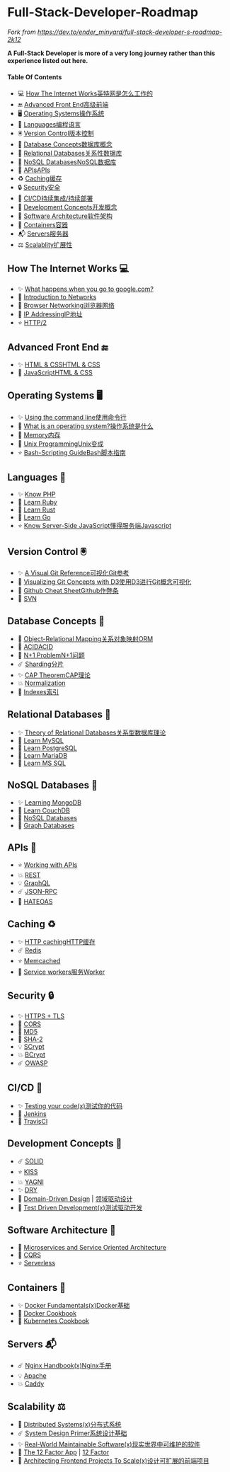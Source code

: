 # Full-Stack-Developer-Roadmap
 
 *Fork from https://dev.to/ender_minyard/full-stack-developer-s-roadmap-2k12*

**A Full-Stack Developer is more of a very long journey rather than this experience listed out here.**

#### Table Of Contents

+ 💻 [How The Internet Works](https://dev.to/ender_minyard/full-stack-developer-s-roadmap-2k12#how)[英特网是怎么工作的]()
+ 🔚 [Advanced Front End](https://dev.to/ender_minyard/full-stack-developer-s-roadmap-2k12#front)[高级前端]()
+ 🖥 [Operating Systems](https://dev.to/ender_minyard/full-stack-developer-s-roadmap-2k12#OS)[操作系统]()
+ 📕 [Languages](https://dev.to/ender_minyard/full-stack-developer-s-roadmap-2k12#lang)[编程语言]()
+ 🖲 [Version Control](https://dev.to/ender_minyard/full-stack-developer-s-roadmap-2k12#vc)[版本控制]()
+ 📓 [Database Concepts](https://dev.to/ender_minyard/full-stack-developer-s-roadmap-2k12#dc)[数据库概念]()
+ 📔 [Relational Databases](https://dev.to/ender_minyard/full-stack-developer-s-roadmap-2k12#rd)[关系性数据库]()
+ 📗 [NoSQL Databases](https://dev.to/ender_minyard/full-stack-developer-s-roadmap-2k12#nd)[NoSQL数据库]()
+ 📨 [APIs](https://dev.to/ender_minyard/full-stack-developer-s-roadmap-2k12#api)[APIs]()
+ ♻️ [Caching](https://dev.to/ender_minyard/full-stack-developer-s-roadmap-2k12#caching)[缓存]()
+ 🔒 [Security](https://dev.to/ender_minyard/full-stack-developer-s-roadmap-2k12#sec)[安全]()
+ 🧪 [CI/CD](https://dev.to/ender_minyard/full-stack-developer-s-roadmap-2k12#ci)[持续集成/持续部署]()
+ 📙 [Development Concepts](https://dev.to/ender_minyard/full-stack-developer-s-roadmap-2k12#dev)[开发概念]()
+ 🏯 [Software Architecture](https://dev.to/ender_minyard/full-stack-developer-s-roadmap-2k12#sa)[软件架构]()
+ 🧊 [Containers](https://dev.to/ender_minyard/full-stack-developer-s-roadmap-2k12#cont)[容器]()
+ 📬 [Servers](https://dev.to/ender_minyard/full-stack-developer-s-roadmap-2k12#serv)[服务器]()
+ ⚖️ [Scalablity](https://dev.to/ender_minyard/full-stack-developer-s-roadmap-2k12#scale)[扩展性]()

## How The Internet Works 💻

+ ✨ [What happens when you go to google.com?](https://github.com/alex/what-happens-when)[]()
+ 🎉 [Introduction to Networks](https://ocw.mit.edu/courses/electrical-engineering-and-computer-science/6-02-introduction-to-eecs-ii-digital-communication-systems-fall-2012/readings/)[]()
+ 💫 [Browser Networking](https://hpbn.co/)[浏览器网络]()
+ 🎊 [IP Addressing](https://pages.di.unipi.it/ricci/501302.pdf)[IP地址]()
+ ⭐️ [HTTP/2](https://daniel.haxx.se/http2/)[]()

## Advanced Front End 🔚

+ ✨ [HTML & CSS](https://learn.shayhowe.com/advanced-html-css/)[HTML & CSS]()
+ 💫 [JavaScript](https://github.com/getify/You-Dont-Know-JS)[HTML & CSS]()

## Operating Systems 🖥

+ ✨ [Using the command line](https://launchschool.com/books/command_line)[使用命令行]()
+ 🎉 [What is an operating system?](http://markburgess.org/os/os.pdf)[操作系统是什么]()
+ 💫 [Memory](https://www.akkadia.org/drepper/cpumemory.pdf)[内存]()
+ 🎊 [Unix Programming](http://catb.org/esr/writings/taoup/html/)[Unix变成]()
+ ⭐️ [Bash-Scripting Guide](https://tldp.org/LDP/abs/html/)[Bash脚本指南]()

## Languages 📕

+ ✨ [Know PHP](https://en.wikibooks.org/wiki/PHP_Programming)[]()
+ 🎉 [Learn Ruby](https://www.rubyguides.com/ruby-tutorial/)[]()
+ 💫 [Learn Rust](https://doc.rust-lang.org/stable/rust-by-example/)[]()
+ 🎊 [Learn Go](https://gobyexample.com/)[]()
+ ⭐️ [Know Server-Side JavaScript](https://github.com/maxogden/art-of-node)[懂得服务端Javascript]()

## Version Control 🖲

+ ✨ [A Visual Git Reference](https://marklodato.github.io/visual-git-guide/index-en.html)[可视化Git参考]()
+ 🎉 [Visualizing Git Concepts with D3](https://onlywei.github.io/explain-git-with-d3/#)[使用D3进行Git概念可视化]()
+ 💫 [Github Cheat Sheet](https://github.com/tiimgreen/github-cheat-sheet)[Github作弊条]()
+ 🎊 [SVN](https://dev.to/rajbdilip/quick-svn-guide-for-git-users-svn-the-git-way-26al)[]()

## Database Concepts 📓

+ 🌟 [Object-Relational Mapping](https://dev.to/nielsenjared/what-is-object-relational-mapping-how-to-roll-your-own-javascript-orm-4ni3)[关系对象映射ORM]()
+ 🎉 [ACID](https://neo4j.com/blog/acid-vs-base-consistency-models-explained/)[ACID]()
+ 💫 [N+1 Problem](https://medium.com/@bretdoucette/n-1-queries-and-how-to-avoid-them-a12f02345be5)[N+1问题]()
+ ☄️ [Sharding](https://www.digitalocean.com/community/tutorials/understanding-database-sharding)[分片]()
+ ✨ [CAP Theorem](http://www.julianbrowne.com/article/brewers-cap-theorem)[CAP理论]()
+ 💥 [Normalization](https://dev.to/nexttech/database-normalization-explained-5b1a)[]()
+ 🌟 [Indexes](https://dev.to/helenanders26/sql-series-speed-up-your-queries-with-indexes-3c83)[索引]()

## Relational Databases 📔

+ ✨ [Theory of Relational Databases](https://web.cecs.pdx.edu/~maier/TheoryBook/TRD.html)[关系型数据库理论]()
+ 🎉 [Learn MySQL](https://www.techotopia.com/index.php/MySQL_Essentials)[]()
+ 💫 [Learn PostgreSQL](https://www.syncfusion.com/ebooks/postgres)[]()
+ 🎊 [Learn MariaDB](https://www.tutorialspoint.com/mariadb/index.htm)[]()
+ 🌟 [Learn MS SQL](https://www.tutorialspoint.com/ms_sql_server/index.htm)[]()

## NoSQL Databases 📗

+ ✨ [Learning MongoDB](https://github.com/evanlucas/learnyoumongo)[]()
+ 🎉 [Learn CouchDB](http://guide.couchdb.org/editions/1/en/index.html)[]()
+ 💫 [NoSQL Databases](https://github.com/evanlucas/learnyoumongo)[]()
+ 🎊 [Graph Databases](https://graphdatabases.com/)[]()

## APIs 📨

+ ⭐️ [Working with APIs](https://launchschool.com/books/working_with_apis)[]()
+ 💥 [REST](https://dev.to/drminnaar/rest-api-guide-14n2)[]()
+ 💡 [GraphQL](https://dev.to/leonardomso/a-beginners-guide-to-graphql-3kjj)[]()
+ ☄️ [JSON-RPC](https://dev.to/radixdlt/json-rpc-vs-rest-for-distributed-platform-apis-3n0m)[]()
+ 🎉 [HATEOAS](https://restcookbook.com/Basics/hateoas/)[]()

## Caching ♻️

+ ✨ [HTTP caching](https://developer.mozilla.org/en-US/docs/Web/HTTP/Caching)[HTTP缓存]()
+ ☄️ [Redis](https://openmymind.net/2012/1/23/The-Little-Redis-Book/)[]()
+ ⭐️ [Memcached](https://www.tutorialspoint.com/memcached/index.htm)[]()
+ 🚀 [Service workers](https://dev.to/blarzhernandez/javascript-service-workers-visualized-1683)[服务Worker]()

## Security 🔒

+ ✨ [HTTPS + TLS](https://dev.to/ahmedatefae/web-security-knowledge-you-must-understand-it-part-i-https-tls-ssl-cors-csp-298l)[]()
+ 🎉 [CORS](https://dev.to/lydiahallie/cs-visualized-cors-5b8h)[]()
+ 💫 [MD5](https://dev.to/wagslane/very-basic-intro-to-hash-functions-sha-256-md-5-etc-399j)[]()
+ 🎊 [SHA-2](https://dev.to/wagslane/how-sha-2-works-step-by-step-sha-256-11ci)[]()
+ 💡 [SCrypt](https://dev.to/wagslane/very-basic-intro-to-the-scrypt-hash-7l5)[]()
+ 💥 [BCrypt](https://dev.to/sylviapap/bcrypt-explained-4k5c)[]()
+ ☄️ [OWASP](https://owasp.org/www-project-top-ten/)[]()

## CI/CD 🧪

+ ✨ [Testing your code](https://dev.to/thejessleigh/different-types-of-testing-explained-1ljo)[(x)测试你的代码]()
+ 🎉 [Jenkins](https://www.bogotobogo.com/DevOps/Jenkins/images/Intro_install/jenkins-the-definitive-guide.pdf)[]()
+ 💫 [TravisCI](https://github.com/dwyl/learn-travis)[]()

## Development Concepts 📙

+ ☄️ [SOLID](https://dev.to/ham8821/solid-principles-to-start-with-object-oriented-programming-1e49)[]()
+ ⭐️ [KISS](https://dev.to/getd/kiss-keep-it-simple-short-my-tech-writing-principal-jjn)[]()
+ 💥 [YAGNI](https://dev.to/gonedark/practicing-yagni-3n1d)[]()
+ ✨ [DRY](https://dev.to/codemouse92/clean-dry-solid-spaghetti-1lgm)[]()
+ 🎉 [Domain-Driven Design](http://www.infoq.com/minibooks/domain-driven-design-quickly) | [领域驱动设计](https://www.infoq.cn/minibook/domain-driven-design-quickly)
+ 🌟 [Test Driven Development](https://github.com/grzesiek-galezowski/tdd-ebook)[(x)测试驱动开发]()

## Software Architecture 🏯

+ 💫 [Microservices and Service Oriented Architecture](https://www.oreilly.com/programming/free/files/microservices-vs-service-oriented-architecture.pdf)[]()
+ 🎊 [CQRS](https://msdn.microsoft.com/en-us/library/jj554200.aspx)[]()
+ ⭐️ [Serverless](https://docs.microsoft.com/en-us/dotnet/standard/serverless-architecture/)[]()

## Containers 🧊

+ ✨ [Docker Fundamentals](https://dev.to/skaytech/docker-fundamentals-2ibi)[(x)Docker基础]()
+ 🎉 [Docker Cookbook](https://www.packtpub.com/free-ebooks/docker-cookbook-second-edition)
+ 💫 [Kubernetes Cookbook](https://www.packtpub.com/free-ebooks/kubernetes-cookbook-second-edition)

## Servers 📬

+ ☄️ [Nginx Handbook](https://github.com/trimstray/nginx-admins-handbook)[(x)Nginx手册]()
+ 💡 [Apache](https://httpd.apache.org/)
+ 💥 [Caddy](https://caddyserver.com/)

## Scalability ⚖️

+ 💫 [Distributed Systems](http://book.mixu.net/distsys/single-page.html)[(x)分布式系统]()
+ ☄️ [System Design Primer](https://github.com/donnemartin/system-design-primer)[系统设计基础]()
+ ✨ [Real-World Maintainable Software](https://www.oreilly.com/content/real-world-maintainable-software/)[(x)现实世界中可维护的软件]()
+ 🎉 [The 12 Factor App](https://12factor.net/) | [12 Factor](https://12factor.net/zh_cn/)
+ 🌟 [Architecting Frontend Projects To Scale](https://dev.to/mmcshinsky/why-frontend-architecture-matters-1ldj)[(x)设计可扩展的前端项目]()


